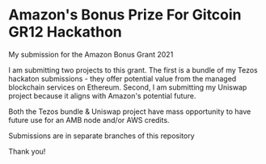 # Amazon's Bonus Prize For Gitcoin GR12 Hackathon

My submission for the Amazon Bonus Grant 2021

I am submitting two projects to this grant. The first is a bundle of my Tezos hackaton submissions - they offer potential value from the managed blockchain services on Ethereum. Second, I am submitting my Uniswap project because it aligns with Amazon's potential future. 

Both the Tezos bundle & Uniswap project have mass opportunity to have future use for an AMB node and/or AWS credits.

Submissions are in separate branches of this repository 

Thank you!
